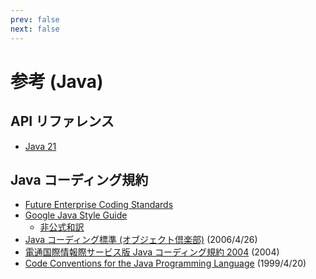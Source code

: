 ```yaml
---
prev: false
next: false
---
```


# 参考 (Java)

## API リファレンス

- [Java 21](https://docs.oracle.com/javase/jp/21/docs/api/index.html)

## Java コーディング規約

- [Future Enterprise Coding Standards](https://future-architect.github.io/coding-standards/documents/forJava/Java%E3%82%B3%E3%83%BC%E3%83%87%E3%82%A3%E3%83%B3%E3%82%B0%E8%A6%8F%E7%B4%84.html)
- [Google Java Style Guide](https://google.github.io/styleguide/javaguide.html)
  - [非公式和訳](https://kazurof.github.io/GoogleJavaStyle-ja/)
- [Java コーディング標準 (オブジェクト倶楽部)](https://objectclub.jp/community/codingstandard/CodingStd.pdf) (2006/4/26)
- [電通国際情報際サービス版 Java コーディング規約 2004](https://objectclub.jp/community/codingstandard/JavaCodingStandard2004.pdf) (2004)
- [Code Conventions for the Java Programming Language](https://www.oracle.com/java/technologies/javase/codeconventions-contents.html) (1999/4/20)

